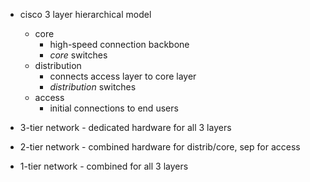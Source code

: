 - cisco 3 layer hierarchical model
	- core
		- high-speed connection backbone
		- *core* switches
	- distribution
		- connects access layer to core layer
		- *distribution* switches
	- access
		- initial connections to end users

- 3-tier network - dedicated hardware for all 3 layers
- 2-tier network - combined hardware for distrib/core, sep for access
- 1-tier network - combined for all 3 layers